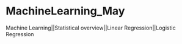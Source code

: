 # MachineLearning_May
Machine Learning||Statistical overview||Linear Regression||Logistic Regression
